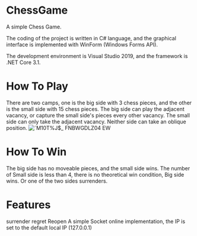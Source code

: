 # ChessGame
A simple Chess Game.

The coding of the project is written in C# language, and the graphical interface is implemented with WinForm (Windows Forms API).

The development environment is Visual Studio 2019, and the framework is .NET Core 3.1.

# How To Play
There are two camps, one is the big side with 3 chess pieces, and the other is the small side with 15 chess pieces.
The big side can play the adjacent vacancy, or capture the small side's pieces every other vacancy.
The small side can only take the adjacent vacancy.
Neither side can take an oblique position.
![`M10T%J$_ FNBWGDLZ04 EW](https://user-images.githubusercontent.com/93463576/172282818-600e11e3-15e7-41e6-a175-86b8c89cd94d.png)


# How To Win
The big side has no moveable pieces, and the small side wins.
The number of Small side is less than 4, there is no theoretical win condition, Big side wins.
Or one of the two sides surrenders.

# Features
surrender
regret
Reopen
A simple Socket online implementation, the IP is set to the default local IP (127.0.0.1)
